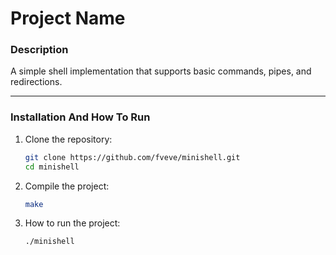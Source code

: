 # **Project Name**

### **Description**  
A simple shell implementation that supports basic commands, pipes, and redirections.

---

### **Installation And How To Run**  

1. Clone the repository:
   ```bash
   git clone https://github.com/fveve/minishell.git
   cd minishell

2. Compile the project:
   ```bash
   make

3. How to run the project:
   ```bash
   ./minishell
